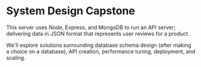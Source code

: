 # System Design Capstone
This server uses Node, Express, and MongoDB to run an API server; delivering data in JSON format that represents user reviews for a product.

We'll explore solutions surrounding database schema design (after making a choice on a database), API creation, performance tuning, deployment, and scaling.
